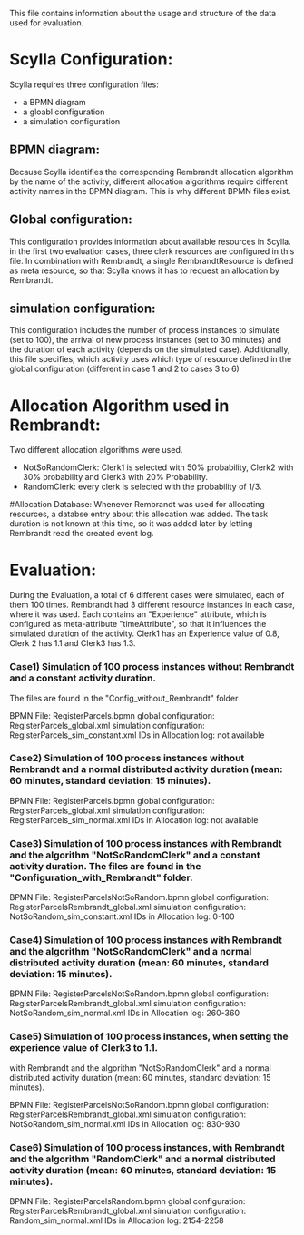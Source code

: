 This file contains information about the usage and structure of the data used for evaluation.

# Scylla Configuration:
Scylla requires three configuration files:
* a BPMN diagram
* a gloabl configuration
* a simulation configuration

## BPMN diagram:
Because Scylla identifies the corresponding Rembrandt allocation algorithm by the name of the activity, different allocation algorithms require different activity names in the BPMN diagram. This is why different BPMN files exist.


## Global configuration:
This configuration provides information about available resources in Scylla.
in the first two evaluation cases, three clerk resources are configured in this file.
In combination with Rembrandt, a single RembrandtResource is defined as meta resource, so that Scylla knows it has to request an allocation by Rembrandt. 

## simulation configuration:
This configuration includes the number of process instances to simulate (set to 100), the arrival of new process instances (set to 30 minutes) and the duration of each activity (depends on the simulated case).
Additionally, this file specifies, which activity uses which type of resource defined in the global configuration (different in case 1 and 2 to cases 3 to 6)


# Allocation Algorithm used in Rembrandt:
Two different allocation algorithms were used. 
* NotSoRandomClerk: Clerk1 is selected with 50% probability, Clerk2 with 30% probability and Clerk3 with 20% Probability.
* RandomClerk: every clerk is selected with the probability of 1/3.

#Allocation Database:
Whenever Rembrandt was used for allocating resources, a databse entry about this allocation was added.
The task duration is not known at this time, so it was added later by letting Rembrandt read the created event log.


# Evaluation:
During the Evaluation, a total of 6 different cases were simulated, each of them 100 times.
Rembrandt had 3 different resource instances in each case, where it was used. 
Each contains an "Experience" attribute, which is configured as meta-attribute "timeAttribute", so that it influences the simulated duration of the activity. Clerk1 has an Experience value of 0.8, Clerk 2 has 1.1 and Clerk3 has 1.3.

### Case1) Simulation of 100 process instances without Rembrandt and a constant activity duration.
The files are found in the "Config_without_Rembrandt" folder

BPMN File: RegisterParcels.bpmn
global configuration: RegisterParcels_global.xml
simulation configuration: RegisterParcels_sim_constant.xml
IDs in Allocation log: not available

### Case2) Simulation of 100 process instances without Rembrandt and a normal distributed activity duration (mean: 60 minutes, standard deviation: 15 minutes).

BPMN File: RegisterParcels.bpmn
global configuration: RegisterParcels_global.xml
simulation configuration: RegisterParcels_sim_normal.xml
IDs in Allocation log: not available

### Case3) Simulation of 100 process instances with Rembrandt and the algorithm "NotSoRandomClerk" and a constant activity duration. The files are found in the "Configuration_with_Rembrandt" folder.

BPMN File: RegisterParcelsNotSoRandom.bpmn
global configuration: RegisterParcelsRembrandt_global.xml
simulation configuration: NotSoRandom_sim_constant.xml
IDs in Allocation log: 0-100

### Case4) Simulation of 100 process instances with Rembrandt and the algorithm "NotSoRandomClerk" and a normal distributed activity duration (mean: 60 minutes, standard deviation: 15 minutes).

BPMN File: RegisterParcelsNotSoRandom.bpmn
global configuration: RegisterParcelsRembrandt_global.xml
simulation configuration: NotSoRandom_sim_normal.xml
IDs in Allocation log: 260-360

### Case5) Simulation of 100 process instances, when setting the experience value of Clerk3 to 1.1.
with Rembrandt and the algorithm "NotSoRandomClerk" and a normal distributed activity duration (mean: 60 minutes, standard deviation: 15 minutes).

BPMN File: RegisterParcelsNotSoRandom.bpmn
global configuration: RegisterParcelsRembrandt_global.xml
simulation configuration: NotSoRandom_sim_normal.xml
IDs in Allocation log: 830-930

### Case6) Simulation of 100 process instances, with Rembrandt and the algorithm "RandomClerk" and a normal distributed activity duration (mean: 60 minutes, standard deviation: 15 minutes).
BPMN File: RegisterParcelsRandom.bpmn
global configuration: RegisterParcelsRembrandt_global.xml
simulation configuration: Random_sim_normal.xml
IDs in Allocation log: 2154-2258




